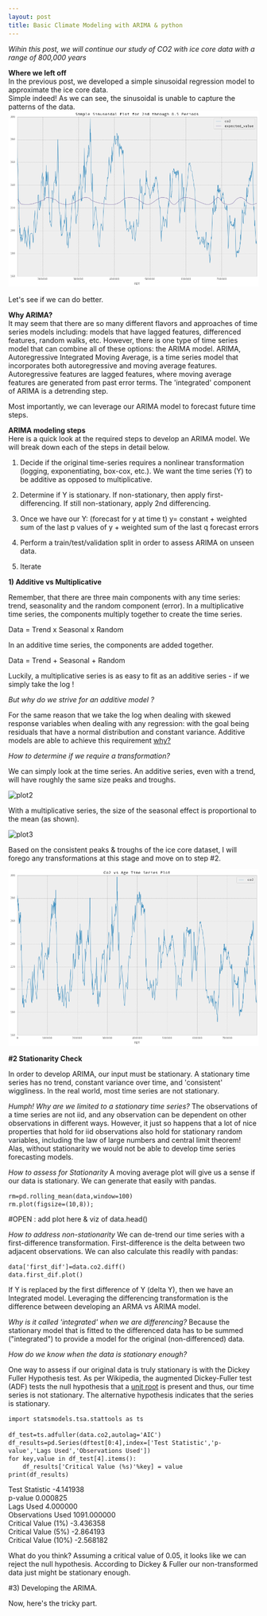 ```yaml
---
layout: post    
title: Basic Climate Modeling with ARIMA & python
---
```


*Wihin this post, we will continue our study of CO2 with ice core data with a range of 800,000 years*

**Where we left off**  
In the previous post, we developed a simple sinusoidal regression model to approximate the ice core data.    
Simple indeed!  As we can see, the sinusoidal is unable to capture the patterns of the data.
![plot6](https://github.com/julialintern/julialintern.github.io/raw/master/images/Plot_6.png)

Let's see if we can do better.


**Why ARIMA?**   
It may seem that there are so many different flavors and approaches of time series models including: models that have lagged features, differenced features, random walks, etc.  However, there is one type of time series
model that can combine all of these options: the ARIMA model.
ARIMA, Autoregressive Integrated Moving Average, is a time series model that incorporates
both autoregressive and moving average features.  
Autoregressive features are lagged features, where moving average features are generated from past error terms.
The 'integrated' component of ARIMA is a detrending step.  

 Most importantly, we can leverage our ARIMA model to forecast future time steps.

**ARIMA modeling steps**   
Here is a quick look at the required steps to develop an ARIMA model.
We will break down each of the steps in detail below.

1) Decide if the original time-series requires a nonlinear transformation (logging, exponentiating, box-cox, etc.).  We
want the time series (Y) to be additive as opposed to multiplicative.   

2) Determine if Y is stationary.  If non-stationary, then apply first-differencing.
If still non-stationary, apply 2nd differencing.

3) Once we have our Y: (forecast for y at time t) y= constant + weighted sum of the last p values of y + weighted sum of the last q forecast errors

4) Perform a train/test/validation split in order to assess ARIMA on unseen data.

5) Iterate



**1) Additive vs Multiplicative**  

Remember, that there are three main components with any time series:
trend, seasonality and the random component (error).
In a multiplicative time series, the components multiply together to create
the time series.

Data = Trend x Seasonal x Random

In an additive time series, the components are added together.

Data = Trend + Seasonal + Random

Luckily, a multiplicative series is as easy to fit as an additive series -
if we simply take the log !

*But why do we strive for an additive model ?*

For the same reason that we take the log when dealing with skewed response variables
when dealing with any regression: with the goal being residuals that have a normal distribution
and constant variance.  Additive models are able to achieve this requirement [why?](https://en.wikipedia.org/wiki/Central_limit_theorem)

*How to determine if we require a transformation?*

We can simply look at the time series.
An additive series, even with a trend, will have roughly the same size
peaks and troughs.

![plot2](https://github.com/julialintern/julialintern.github.io/raw/master/images/additive.png)

With a multiplicative series, the size of the seasonal effect is proportional to the mean (as shown).

![plot3](https://github.com/julialintern/julialintern.github.io/raw/master/images/multiplicative.png)

Based on the consistent peaks & troughs of the ice core dataset, I will forego any transformations at this
stage and move on to step #2.

![plot4](https://github.com/julialintern/julialintern.github.io/raw/master/images/Plot_1.png)

**#2 Stationarity Check**

In order to develop ARIMA, our input must be stationary.
A stationary time series has no trend, constant variance over time, and 'consistent' wiggliness.
In the real world, most time series are not stationary.   

*Humph! Why are we limited to a stationary time series?*
The observations of a time series are not iid, and any observation can be
dependent on other observations in different ways. However,
it just so happens that a lot of nice properties that hold for iid observations
also hold for stationary random variables, including the law of large numbers
and central limit theorem!  Alas, without stationarity we would not be able to develop
time series forecasting models.

*How to assess for Stationarity*
A moving average plot will give us a sense if our data is stationary.
We can generate that easily with pandas.

```
rm=pd.rolling_mean(data,window=100)
rm.plot(figsize=(10,8));
```

#OPEN : add plot here  & viz of data.head()

*How to address non-stationarity*
We can de-trend our time series with a first-difference transformation.
First-difference is the delta between two adjacent observations.
We can also calculate this readily with pandas:


```
data['first_dif']=data.co2.diff()
data.first_dif.plot()
```

If Y is replaced by the first difference of Y (delta Y), then we have an Integrated model.
Leveraging the differencing transformation is the difference between developing an ARMA
vs ARIMA model.

*Why is it called 'integrated' when we are differencing?*
Because the stationary model that is fitted to the differenced data has to be summed
("integrated") to provide a model for the original (non-differenced) data.

*How do we know when the data is stationary enough?*

One way to assess if our original data is truly stationary is with the
Dickey Fuller Hypothesis test.  As per Wikipedia, the augmented Dickey-Fuller test (ADF)
tests the null hypothesis that a [unit root](https://en.wikipedia.org/wiki/Unit_root) is present and thus, our time series is not stationary.
The alternative hypothesis indicates that the series is stationary.

```
import statsmodels.tsa.stattools as ts

df_test=ts.adfuller(data.co2,autolag='AIC')
df_results=pd.Series(dftest[0:4],index=['Test Statistic','p-value','Lags Used','Observations Used'])
for key,value in df_test[4].items():
    df_results['Critical Value (%s)'%key] = value
print(df_results)

```

Test Statistic            -4.141938   
p-value                    0.000825   
Lags Used                  4.000000   
Observations Used       1091.000000   
Critical Value (1%)       -3.436358   
Critical Value (5%)       -2.864193   
Critical Value (10%)      -2.568182   


What do you think?  Assuming a critical value of 0.05, it looks like we can reject the null hypothesis.
According to Dickey & Fuller our non-transformed data just might be stationary enough.

#3) Developing the ARIMA.

Now, here's the tricky part.
